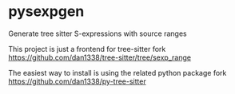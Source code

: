 # pysexpgen
Generate tree sitter S-expressions with source ranges

This project is just a frontend for tree-sitter fork https://github.com/dan1338/tree-sitter/tree/sexp_range

The easiest way to install is using the related python package fork https://github.com/dan1338/py-tree-sitter
